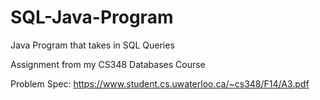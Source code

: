 # SQL-Java-Program
Java Program that takes in SQL Queries

Assignment from my CS348 Databases Course

Problem Spec: https://www.student.cs.uwaterloo.ca/~cs348/F14/A3.pdf

